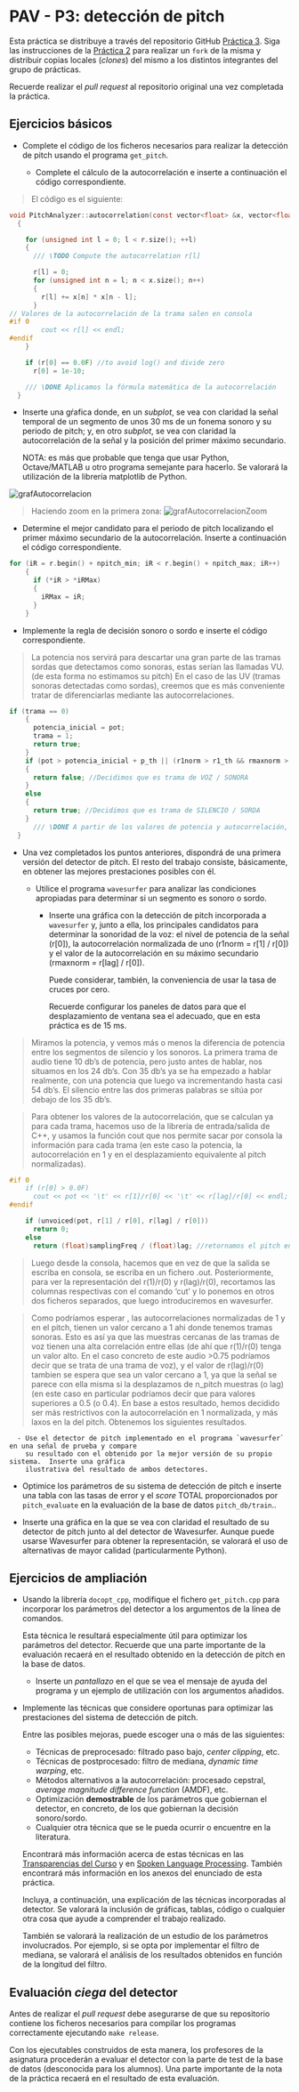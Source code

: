 PAV - P3: detección de pitch
============================

Esta práctica se distribuye a través del repositorio GitHub [Práctica 3](https://github.com/albino-pav/P3).
Siga las instrucciones de la [Práctica 2](https://github.com/albino-pav/P2) para realizar un `fork` de la
misma y distribuir copias locales (*clones*) del mismo a los distintos integrantes del grupo de prácticas.

Recuerde realizar el *pull request* al repositorio original una vez completada la práctica.

Ejercicios básicos
------------------

- Complete el código de los ficheros necesarios para realizar la detección de pitch usando el programa
  `get_pitch`.

   * Complete el cálculo de la autocorrelación e inserte a continuación el código correspondiente.

> El código es el siguiente:
> 
```c
void PitchAnalyzer::autocorrelation(const vector<float> &x, vector<float> &r) const
  {

    for (unsigned int l = 0; l < r.size(); ++l)
    {
      /// \TODO Compute the autocorrelation r[l]

      r[l] = 0;
      for (unsigned int n = l; n < x.size(); n++)
      {
        r[l] += x[n] * x[n - l];
      }
// Valores de la autocorrelación de la trama salen en consola
#if 0
        cout << r[l] << endl;
#endif
    }

    if (r[0] == 0.0F) //to avoid log() and divide zero
      r[0] = 1e-10;

    /// \DONE Aplicamos la fórmula matemática de la autocorrelación
  }
``` 

   * Inserte una gŕafica donde, en un *subplot*, se vea con claridad la señal temporal de un segmento de
     unos 30 ms de un fonema sonoro y su periodo de pitch; y, en otro *subplot*, se vea con claridad la
	 autocorrelación de la señal y la posición del primer máximo secundario.

	 NOTA: es más que probable que tenga que usar Python, Octave/MATLAB u otro programa semejante para
	 hacerlo. Se valorará la utilización de la librería matplotlib de Python.

![grafAutocorrelacion](https://user-images.githubusercontent.com/65824775/116000269-ca9d3800-a5ef-11eb-8e67-0e2404de3dbd.png)

> Haciendo zoom en la primera zona:
![grafAutocorrelacionZoom](https://user-images.githubusercontent.com/65824775/116000357-27005780-a5f0-11eb-992c-f5b3a75a5c8f.png)


   * Determine el mejor candidato para el periodo de pitch localizando el primer máximo secundario de la
     autocorrelación. Inserte a continuación el código correspondiente.
     
```c
for (iR = r.begin() + npitch_min; iR < r.begin() + npitch_max; iR++)
    {
      if (*iR > *iRMax)
      {
        iRMax = iR;
      }
    }
```

   * Implemente la regla de decisión sonoro o sordo e inserte el código correspondiente.
> La potencia nos servirá para descartar una gran parte de las tramas sordas que detectamos como sonoras, estas serían las llamadas VU. (de esta forma no estimamos su pitch) En el caso de las UV (tramas sonoras detectadas como sordas), creemos que es más conveniente tratar de diferenciarlas mediante las autocorrelaciones.
```c
if (trama == 0)
    {
      potencia_inicial = pot;
      trama = 1;
      return true;
    }
    if (pot > potencia_inicial + p_th || (r1norm > r1_th && rmaxnorm > rlag_th))
    {                                                                     
      return false; //Decidimos que es trama de VOZ / SONORA
    }
    else
    {
      return true; //Decidimos que es trama de SILENCIO / SORDA
    }
      /// \DONE A partir de los valores de potencia y autocorrelación, creamos un decisor de tramas sonoras/sordas
  }
```

- Una vez completados los puntos anteriores, dispondrá de una primera versión del detector de pitch. El 
  resto del trabajo consiste, básicamente, en obtener las mejores prestaciones posibles con él.

  * Utilice el programa `wavesurfer` para analizar las condiciones apropiadas para determinar si un
    segmento es sonoro o sordo. 
	
	  - Inserte una gráfica con la detección de pitch incorporada a `wavesurfer` y, junto a ella, los 
	    principales candidatos para determinar la sonoridad de la voz: el nivel de potencia de la señal
		(r[0]), la autocorrelación normalizada de uno (r1norm = r[1] / r[0]) y el valor de la
		autocorrelación en su máximo secundario (rmaxnorm = r[lag] / r[0]).

		Puede considerar, también, la conveniencia de usar la tasa de cruces por cero.

	    Recuerde configurar los paneles de datos para que el desplazamiento de ventana sea el adecuado, que
		en esta práctica es de 15 ms.
> Miramos la potencia, y vemos más o menos la diferencia de potencia entre los segmentos de silencio y los sonoros. La primera trama de audio tiene 10 db’s de potencia, pero justo antes de hablar, nos situamos en los 24 db’s. Con 35 db’s ya se ha empezado a hablar realmente, con una potencia que luego va incrementando hasta casi 54 db’s. El silencio entre las dos primeras palabras se sitúa por debajo de los 35 db’s.

> Para obtener los valores de la autocorrelación, que se calculan ya para cada trama, hacemos uso de la librería de entrada/salida de C++, y usamos la función cout que nos permite sacar por consola la información para cada trama (en este caso la potencia, la autocorrelación en 1 y en el desplazamiento equivalente al pitch normalizadas).

```c
#if 0
    if (r[0] > 0.0F)
      cout << pot << '\t' << r[1]/r[0] << '\t' << r[lag]/r[0] << endl;
#endif

    if (unvoiced(pot, r[1] / r[0], r[lag] / r[0]))
      return 0;
    else
      return (float)samplingFreq / (float)lag; //retornamos el pitch en hercios
```
> Luego desde la consola, hacemos que en vez de que la salida se escriba en consola, se escriba en un fichero .out. Posteriormente, para ver la representación del r(1)/r(0) y r(lag)/r(0), recortamos las columnas respectivas con el comando ‘cut’ y lo ponemos en otros dos ficheros separados, que luego introduciremos en wavesurfer.

<imagen graf>

> Como podríamos esperar , las autocorrelaciones normalizadas de 1 y en el pitch, tienen un valor cercano a 1 ahi donde tenemos tramas sonoras. Esto es así ya que las muestras cercanas de las tramas de voz tienen una alta correlación entre ellas (de ahí que r(1)/r(0) tenga un valor alto. En el caso concreto de este audio >0.75 podríamos decir que se trata de una trama de voz), y el valor de r(lag)/r(0) tambien se espera que sea un valor cercano a 1, ya que la señal se parece con ella misma si la desplazamos de n_pitch muestras (o lag) (en este caso en particular podríamos decir que para valores superiores a 0.5 (o 0.4).
> En base a estos resultado, hemos decidido ser más restrictivos con la autocorrelación en 1 normalizada, y más laxos en la del pitch. Obtenemos los siguientes resultados.

      - Use el detector de pitch implementado en el programa `wavesurfer` en una señal de prueba y compare
	    su resultado con el obtenido por la mejor versión de su propio sistema.  Inserte una gráfica
		ilustrativa del resultado de ambos detectores.
  
  * Optimice los parámetros de su sistema de detección de pitch e inserte una tabla con las tasas de error
    y el *score* TOTAL proporcionados por `pitch_evaluate` en la evaluación de la base de datos 
	`pitch_db/train`..

   * Inserte una gráfica en la que se vea con claridad el resultado de su detector de pitch junto al del
     detector de Wavesurfer. Aunque puede usarse Wavesurfer para obtener la representación, se valorará
	 el uso de alternativas de mayor calidad (particularmente Python).
   

Ejercicios de ampliación
------------------------

- Usando la librería `docopt_cpp`, modifique el fichero `get_pitch.cpp` para incorporar los parámetros del
  detector a los argumentos de la línea de comandos.
  
  Esta técnica le resultará especialmente útil para optimizar los parámetros del detector. Recuerde que
  una parte importante de la evaluación recaerá en el resultado obtenido en la detección de pitch en la
  base de datos.

  * Inserte un *pantallazo* en el que se vea el mensaje de ayuda del programa y un ejemplo de utilización
    con los argumentos añadidos.

- Implemente las técnicas que considere oportunas para optimizar las prestaciones del sistema de detección
  de pitch.

  Entre las posibles mejoras, puede escoger una o más de las siguientes:

  * Técnicas de preprocesado: filtrado paso bajo, *center clipping*, etc.
  * Técnicas de postprocesado: filtro de mediana, *dynamic time warping*, etc.
  * Métodos alternativos a la autocorrelación: procesado cepstral, *average magnitude difference function*
    (AMDF), etc.
  * Optimización **demostrable** de los parámetros que gobiernan el detector, en concreto, de los que
    gobiernan la decisión sonoro/sordo.
  * Cualquier otra técnica que se le pueda ocurrir o encuentre en la literatura.

  Encontrará más información acerca de estas técnicas en las [Transparencias del Curso](https://atenea.upc.edu/pluginfile.php/2908770/mod_resource/content/3/2b_PS%20Techniques.pdf)
  y en [Spoken Language Processing](https://discovery.upc.edu/iii/encore/record/C__Rb1233593?lang=cat).
  También encontrará más información en los anexos del enunciado de esta práctica.

  Incluya, a continuación, una explicación de las técnicas incorporadas al detector. Se valorará la
  inclusión de gráficas, tablas, código o cualquier otra cosa que ayude a comprender el trabajo realizado.

  También se valorará la realización de un estudio de los parámetros involucrados. Por ejemplo, si se opta
  por implementar el filtro de mediana, se valorará el análisis de los resultados obtenidos en función de
  la longitud del filtro.
   

Evaluación *ciega* del detector
-------------------------------

Antes de realizar el *pull request* debe asegurarse de que su repositorio contiene los ficheros necesarios
para compilar los programas correctamente ejecutando `make release`.

Con los ejecutables construidos de esta manera, los profesores de la asignatura procederán a evaluar el
detector con la parte de test de la base de datos (desconocida para los alumnos). Una parte importante de
la nota de la práctica recaerá en el resultado de esta evaluación.
